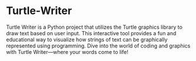 # Turtle-Writer
Turtle Writer is a Python project that utilizes the Turtle graphics library to draw text based on user input. This interactive tool provides a fun and educational way to visualize how strings of text can be graphically represented using programming. Dive into the world of coding and graphics with Turtle Writer—where your words come to life!
